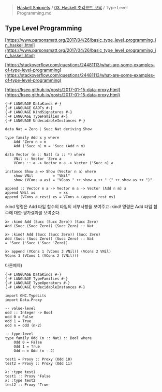 > [Haskell Snippets](../README.md) / [03. Haskell 조각코드 모음](README.md) / Type Level Programming.md
## Type Level Programming
[https://www.parsonsmatt.org/2017/04/26/basic_type_level_programming_in_haskell.html](https://www.parsonsmatt.org/2017/04/26/basic_type_level_programming_in_haskell.html)

[https://stackoverflow.com/questions/24481113/what-are-some-examples-of-type-level-programming](https://stackoverflow.com/questions/24481113/what-are-some-examples-of-type-level-programming)

[https://kseo.github.io/posts/2017-01-15-data-proxy.html](https://kseo.github.io/posts/2017-01-15-data-proxy.html)

```
{-# LANGUAGE DataKinds #-}
{-# LANGUAGE GADTs #-}
{-# LANGUAGE KindSignatures #-}
{-# LANGUAGE TypeFamilies #-}
{-# LANGUAGE UndecidableInstances #-}

data Nat = Zero | Succ Nat deriving Show

type family Add x y where
    Add 'Zero n = n
    Add ('Succ n) m = 'Succ (Add n m)    

data Vector (n :: Nat) (a :: *) where
    VNil :: Vector 'Zero a
    VCons :: a -> Vector n a -> Vector ('Succ n) a
    
instance Show a => Show (Vector n a) where
    show VNil         = "VNil"
    show (VCons a as) = "VCons " ++ show a ++ " (" ++ show as ++ ")"
    
append :: Vector n a -> Vector m a -> Vector (Add n m) a
append VNil xs           = xs
append (VCons a rest) xs = VCons a (append rest xs)
```
:kind 명령은 Add 타입 함수의 타입의 세부사항을 보여주고 :kind! 명령은 Add 타입 함수에 대한 평가결과를 보여준다.
```
λ> :kind Add (Succ (Succ Zero)) (Succ Zero)
Add (Succ (Succ Zero)) (Succ Zero) :: Nat

λ> :kind! Add (Succ (Succ Zero)) (Succ Zero)
Add (Succ (Succ Zero)) (Succ Zero) :: Nat
= 'Succ ('Succ ('Succ 'Zero))

λ> append (VCons 1 (VCons 3 VNil)) (VCons 2 VNil)
VCons 3 (VCons 1 (VCons 2 (VNil)))
```


다른예제)

```
{-# LANGUAGE DataKinds #-}
{-# LANGUAGE TypeFamilies #-}
{-# LANGUAGE TypeOperators #-}
{-# LANGUAGE UndecidableInstances #-}

import GHC.TypeLits
import Data.Proxy

-- value-level
odd :: Integer -> Bool
odd 0 = False
odd 1 = True
odd n = odd (n-2)

-- type-level
type family Odd (n :: Nat) :: Bool where
    Odd 0 = False
    Odd 1 = True
    Odd n = Odd (n - 2)

test1 = Proxy :: Proxy (Odd 10)
test2 = Proxy :: Proxy (Odd 11)
```

```
λ: :type test1
test1 :: Proxy 'False
λ: :type test2
test2 :: Proxy 'True
```

